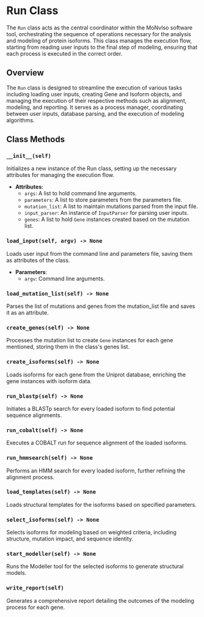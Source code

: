 # Run Class

The `Run` class acts as the central coordinator within the MoNvIso software tool, orchestrating the sequence of operations necessary for the analysis and modeling of protein isoforms. This class manages the execution flow, starting from reading user inputs to the final step of modeling, ensuring that each process is executed in the correct order.

## Overview

The `Run` class is designed to streamline the execution of various tasks including loading user inputs, creating Gene and Isoform objects, and managing the execution of their respective methods such as alignment, modeling, and reporting. It serves as a process manager, coordinating between user inputs, database parsing, and the execution of modeling algorithms.

## Class Methods

### `__init__(self)`

Initializes a new instance of the Run class, setting up the necessary attributes for managing the execution flow.

- **Attributes**:
  - `args`: A list to hold command line arguments.
  - `parameters`: A list to store parameters from the parameters file.
  - `mutation_list`: A list to maintain mutations parsed from the input file.
  - `input_parser`: An instance of `InputParser` for parsing user inputs.
  - `genes`: A list to hold `Gene` instances created based on the mutation list.

### `load_input(self, argv) -> None`

Loads user input from the command line and parameters file, saving them as attributes of the class.

- **Parameters**:
  - `argv`: Command line arguments.

### `load_mutation_list(self) -> None`

Parses the list of mutations and genes from the mutation_list file and saves it as an attribute.

### `create_genes(self) -> None`

Processes the mutation list to create `Gene` instances for each gene mentioned, storing them in the class's genes list.

### `create_isoforms(self) -> None`

Loads isoforms for each gene from the Uniprot database, enriching the gene instances with isoform data.

### `run_blastp(self) -> None`

Initiates a BLASTp search for every loaded isoform to find potential sequence alignments.

### `run_cobalt(self) -> None`

Executes a COBALT run for sequence alignment of the loaded isoforms.

### `run_hmmsearch(self) -> None`

Performs an HMM search for every loaded isoform, further refining the alignment process.

### `load_templates(self) -> None`

Loads structural templates for the isoforms based on specified parameters.

### `select_isoforms(self) -> None`

Selects isoforms for modeling based on weighted criteria, including structure, mutation impact, and sequence identity.

### `start_modeller(self) -> None`

Runs the Modeller tool for the selected isoforms to generate structural models.

### `write_report(self)`

Generates a comprehensive report detailing the outcomes of the modeling process for each gene.

